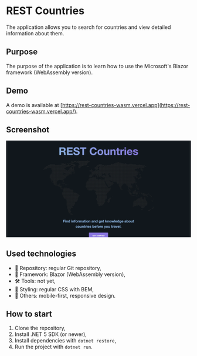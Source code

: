 # REST Countries

The application allows you to search for countries and view detailed information about them.

## Purpose

The purpose of the application is to learn how to use the Microsoft's Blazor framework (WebAssembly version).

## Demo

A demo is available at [https://rest-countries-wasm.vercel.app](https://rest-countries-wasm.vercel.app/).

## Screenshot

![landing](./screenshots/landing.webp)

## Used technologies

- 🎁 Repository: regular Git repository,
- 🧰 Framework: Blazor (WebAssembly version),
- 🛠️ Tools: not yet,
- 🎨 Styling: regular CSS with BEM,
- 💎 Others: mobile-first, responsive design.

## How to start

1. Clone the repository,
2. Install .NET 5 SDK (or newer),
3. Install dependencies with `dotnet restore`,
4. Run the project with `dotnet run`.
